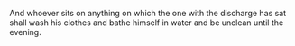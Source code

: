 And whoever sits on anything on which the one with the discharge has sat shall wash his clothes and bathe himself in water and be unclean until the evening.
